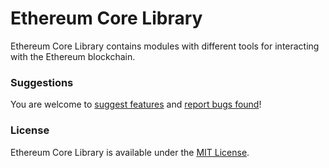 # Ethereum Core Library

Ethereum Core Library contains modules with different tools for interacting with the Ethereum blockchain.

### Suggestions

You are welcome to [suggest features](https://github.com/rarible/protocol/discussions) and [report bugs found](https://github.com/rarible/protocol/issues)!

### License

Ethereum Core Library is available under the [MIT License](LICENSE.md).